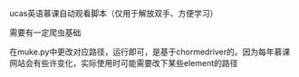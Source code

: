 ucas英语慕课自动观看脚本（仅用于解放双手、方便学习）

需要有一定爬虫基础

在muke.py中更改对应路径，运行即可，是基于chormedriver的。因为每年慕课网站会有些许变化，实际使用时可能需要改下某些element的路径

